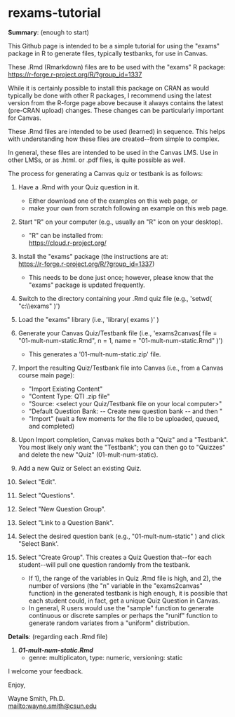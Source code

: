 # rexams-tutorial

**Summary**: (enough to start)

This Github page is intended to be a simple tutorial for using the "exams" package in R to generate files, typically testbanks, for use in Canvas.

These .Rmd (Rmarkdown) files are to be used with the "exams" R package:\
https://r-forge.r-project.org/R/?group_id=1337

While it is certainly possible to install this package on CRAN as would typically be done with other R packages,
 I recommend using the latest version from the R-forge page above because it always contains the latest (pre-CRAN upload) changes.
 These changes can be particularly important for Canvas.

These .Rmd files are intended to be used (learned) in sequence.  This helps with understanding how these files are created--from simple to complex.

In general, these files are intended to be used in the Canvas LMS.  Use in other LMSs, or as .html. or .pdf files, is quite possible as well.

The process for generating a Canvas quiz or testbank is as follows:

1. Have a .Rmd with your Quiz question in it.
    * Either download one of the examples on this web page, or
    * make your own from scratch following an example on this web page.

2. Start "R" on your computer (e.g., usually an "R" icon on your desktop).
    * "R" can be installed from:\
https://cloud.r-project.org/

3. Install the "exams" package (the instructions are at:\
https://r-forge.r-project.org/R/?group_id=1337)
    * This needs to be done just once; however, please know that the "exams" package is updated frequently.

4. Switch to the directory containing your .Rmd quiz file (e.g., 'setwd( "c:\\\exams" )')

5. Load the "exams" library (i.e., 'library( exams )' )

6. Generate your Canvas Quiz/Testbank file (i.e., 'exams2canvas( file = "01-mult-num-static.Rmd", n = 1, name = "01-mult-num-static.Rmd" )')
    * This generates a '01-mult-num-static.zip' file.

7. Import the resulting Quiz/Testbank file into Canvas (i.e., from a Canvas course main page):
    * "Import Existing Content"
    * "Content Type: QTI .zip file"
    * "Source: <select your Quiz/Testbank file on your local computer>"
    * "Default Question Bank: -- Create new question bank -- and then <enter the name of your testbank file>"
    * "Import" (wait a few moments for the file to be uploaded, queued, and completed)

8. Upon Import completion, Canvas makes both a "Quiz" and a "Testbank".
 You most likely only want the "Testbank"; you can then go to "Quizzes" and delete the new "Quiz" (01-mult-num-static).

9. Add a new Quiz or Select an existing Quiz.

10. Select "Edit".

11. Select "Questions".

12. Select "New Question Group".

13. Select "Link to a Question Bank".

14. Select the desired question bank (e.g., "01-mult-num-static" ) and click "Select Bank'.

15. Select "Create Group".  This creates a Quiz Question that--for each student--will pull one question randomly from the testbank.
    * If 1), the range of the variables in Quiz .Rmd file is high, and 2), the number of versions (the "n" variable in the "exams2canvas" function) in the generated testbank is high enough, it is possible that each student could, in fact, get a unique Quiz Question in Canvas.
    * In general, R users would use the "sample" function to generate continuous or discrete samples or perhaps the "runif" function to generate random variates from a "uniform" distribution.


**Details**: (regarding each .Rmd file)

1. ***01-mult-num-static.Rmd***
    * genre: multiplicaton, type: numeric, versioning: static

I welcome your feedback.


Enjoy,

Wayne Smith, Ph.D.\
<mailto:wayne.smith@csun.edu>

